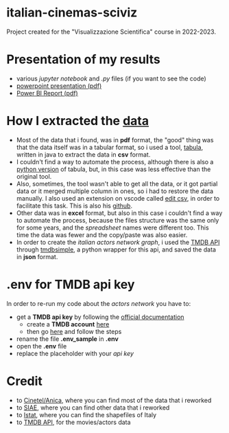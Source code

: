 # italian-cinemas-sciviz
Project created for the "Visualizzazione Scientifica" course in 2022-2023.

# Presentation of my results
- various _jupyter notebook_ and _.py_ files (if you want to see the code)
- [powerpoint presentation (pdf)](presentazione_davide_carniselli.pdf)
- [Power BI Report (pdf)](cinema_italiani_BI.pdf)

# How I extracted the [data](#credit)
- Most of the data that i found, was in **pdf** format, the "good" thing was that the data itself was in a tabular format, so i used a tool, [tabula](https://tabula.technology/), written in java to extract the data in **csv** format. 
- I couldn't find a way to automate the process, although there is also a [python version](https://pypi.org/project/tabula-py/) of tabula, but, in this case was less effective than the original tool.
- Also, sometimes, the tool wasn't able to get all the data, or it got partial data or it merged multiple column in ones, so i had to restore the data manually. I also used an extension on vscode called [edit csv](https://marketplace.visualstudio.com/items?itemName=janisdd.vscode-edit-csv), in order to facilitate this task. This is also his [github](https://github.com/janisdd/vscode-edit-csv).
- Other data was in **excel** format, but also in this case i couldn't find a way to automate the process, because the files structure was the same only for some years, and the *spreadsheet* names were different too. This time the data was fewer and the copy/paste was also easier.
- In order to create the *italian actors network graph*, i used the [TMDB API](https://developers.themoviedb.org/3/getting-started/introduction) through [tmdbsimple](https://github.com/celiao/tmdbsimple), a python wrapper for this api, and saved the data in **json** format.

# .env for TMDB api key
In order to re-run my code about the *actors network* you have to:
- get a **TMDB api key** by following the [official documentation](https://developers.themoviedb.org/3/getting-started/introduction)
  - create a **TMDB account** [here](https://www.themoviedb.org/signup)
  - then go [here](https://www.themoviedb.org/settings/api) and follow the steps
- rename the file **.env_sample** in **.env**
- open the **.env** file
- replace the placeholder with your *api key*

# Credit
- to [Cinetel/Anica](https://www.cinetel.it/pages/studi_e_ricerche.php), where you can find most of the data that i reworked
- to [SIAE](https://www.siae.it/it/cosa-facciamo/dati-dello-spettacolo/), where you can find other data that i reworked
- to [Istat](https://www.istat.it/it/archivio/222527), where you can find the shapefiles of Italy
- to [TMDB API](https://developers.themoviedb.org/3/getting-started/introduction), for the movies/actors data
